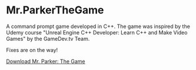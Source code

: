 # Mr.ParkerTheGame
A command prompt game developed in C++. The game was inspired by the Udemy course "Unreal Engine C++ Developer: Learn C++ and Make Video Games" by the GameDev.tv Team.

Fixes are on the way!

<a href="\Users\cisco\Desktop\C++\GameDev\TripleX" download="TripleX">Download Mr. Parker: The Game</a>
